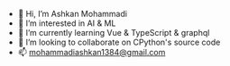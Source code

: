 - 👋 Hi, I’m Ashkan Mohammadi
- 👀 I’m interested in AI & ML
- 🌱 I’m currently learning Vue & TypeScript & graphql
- 💞️ I’m looking to collaborate on CPython's source code
- 📫 mohammadiashkan1384@gmail.com

<!---
Amohammadi2/Amohammadi2 is a ✨ special ✨ repository because its `README.md` (this file) appears on your GitHub profile.
You can click the Preview link to take a look at your changes.
--->
